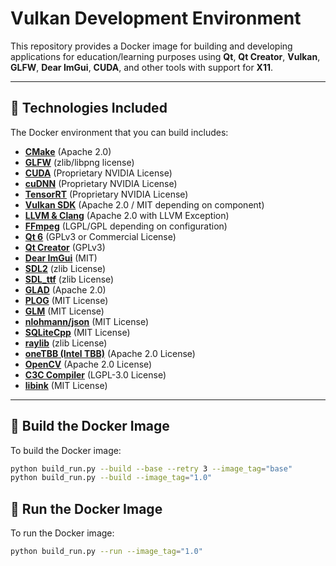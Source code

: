 # Vulkan Development Environment

This repository provides a Docker image for building and developing applications for education/learning purposes using **Qt**, **Qt Creator**, **Vulkan**, **GLFW**, **Dear ImGui**, **CUDA**, and other tools with support for **X11**.

---

## 🧰 Technologies Included

The Docker environment that you can build includes:

- **[CMake](https://github.com/Kitware/CMake)** (Apache 2.0)
- **[GLFW](https://github.com/glfw/glfw)** (zlib/libpng license)
- **[CUDA](https://developer.nvidia.com/cuda-zone)** (Proprietary NVIDIA License)
- **[cuDNN](https://developer.nvidia.com/cudnn)** (Proprietary NVIDIA License)
- **[TensorRT](https://developer.nvidia.com/tensorrt)** (Proprietary NVIDIA License)
- **[Vulkan SDK](https://vulkan.lunarg.com/sdk/)** (Apache 2.0 / MIT depending on component)
- **[LLVM & Clang](https://llvm.org/)** (Apache 2.0 with LLVM Exception)
- **[FFmpeg](https://ffmpeg.org/)** (LGPL/GPL depending on configuration)
- **[Qt 6](https://www.qt.io/)** (GPLv3 or Commercial License)
- **[Qt Creator](https://www.qt.io/product/development-tools)** (GPLv3)
- **[Dear ImGui](https://github.com/ocornut/imgui)** (MIT)
- **[SDL2](https://github.com/libsdl-org/SDL)** (zlib License)
- **[SDL_ttf](https://github.com/libsdl-org/SDL_ttf)** (zlib License)
- **[GLAD](https://github.com/Dav1dde/glad)** (Apache 2.0)
- **[PLOG](https://github.com/SergiusTheBest/plog)** (MIT License)
- **[GLM](https://github.com/g-truc/glm)** (MIT License)
- **[nlohmann/json](https://github.com/nlohmann/json)** (MIT License)
- **[SQLiteCpp](https://github.com/SRombauts/SQLiteCpp)** (MIT License)
- **[raylib](https://www.raylib.com/)** (zlib License)
- **[oneTBB (Intel TBB)](https://github.com/oneapi-src/oneTBB)** (Apache 2.0 License)
- **[OpenCV](https://opencv.org/)** (Apache 2.0 License)
- **[C3C Compiler](https://github.com/c3lang/c3c)** (LGPL-3.0 License)
- **[libink](https://github.com/inksuite/libink)** (MIT License)

---

## 🔧 Build the Docker Image

To build the Docker image:

```bash
python build_run.py --build --base --retry 3 --image_tag="base"
python build_run.py --build --image_tag="1.0"
```

## 🔧 Run the Docker Image

To run the Docker image:

```bash
python build_run.py --run --image_tag="1.0"
```
